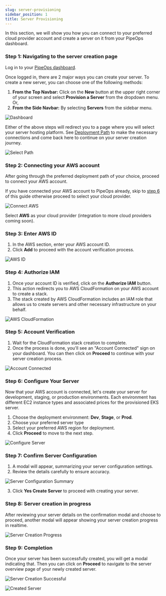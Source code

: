 ```yaml
---
slug: server-provisioning
sidebar_position: 1
title: Server Provisioning
---
```


In this section, we will show you how you can connect to your preferred cloud provider account and create a server on it from your PipeOps dashboard.

### Step 1: Navigating to the server creation page

Log in to your [PipeOps dashboard](https://console.pipeops.io/auth/signin).

Once logged in, there are 2 major ways you can create your server. To create a new server, you can choose one of the following methods:

1. **From the Top Navbar:** Click on the **New** button at the upper right corner of your screen and select **Provision a Server** from the dropdown menu. Or,
2. **From the Side Navbar:** By selecting **Servers** from the sidebar menu.

![Dashboard](https://pub-30c11acc143348fcae20835653c5514d.r2.dev//20/26/Dashboard_1_393ee1240f.png)

Either of the above steps will redirect you to a page where you will select your server hosting platform. See [Deployment Path](/docs/category/deployment-path) to make the necessary connections and come back here to continue on your server creation journey.

![Select Path](https://pub-30c11acc143348fcae20835653c5514d.r2.dev//20/26/Select_Path_1_1d8bfb7a63.png)

### Step 2: Connecting your AWS account

After going through the preferred deployment path of your choice, proceed to connect your AWS account.

If you have connected your AWS account to PipeOps already, skip to [step 6](/docs/servers/server-provisioning#step-6-configure-your-server) of this guide otherwise proceed to select your cloud provider.

![Connect AWS](https://pub-30c11acc143348fcae20835653c5514d.r2.dev//20/29/connect_AWS_fb14c2f4c4.png)

Select **AWS** as your cloud provider (integration to more cloud providers coming soon).

### Step 3: Enter AWS ID

1. In the AWS section, enter your AWS account ID.
2. Click **Add** to proceed with the account verification process.

![AWS ID](https://pub-30c11acc143348fcae20835653c5514d.r2.dev//20/29/connect_AWSID_3ad56c1473.png)

### Step 4: Authorize IAM

1. Once your account ID is verified, click on the **Authorize IAM** button.
2. This action redirects you to AWS CloudFormation on your AWS account to create a stack.
3. The stack created by AWS CloudFormation includes an IAM role that allows us to create servers and other necessary infrastructure on your behalf.

![AWS CloudFormation](https://pub-30c11acc143348fcae20835653c5514d.r2.dev//20/29/stack_Created_78b52004e0.png)

### Step 5: Account Verification

1. Wait for the CloudFormation stack creation to complete.
2. Once the process is done, you'll see an "Account Connected" sign on your dashboard. You can then click on **Proceed** to continue with your server creation process.

![Account Connected](https://pub-30c11acc143348fcae20835653c5514d.r2.dev//20/29/aws_Connected_c23029cc2c.png)

### Step 6: Configure Your Server

Now that your AWS account is connected, let's create your server for development, staging, or production environments. Each environment has different EC2 instance types and associated prices for the provisioned EKS server.

1. Choose the deployment environment: **Dev**, **Stage**, or **Prod**.
2. Choose your preferred server type
3. Select your preferred AWS region for deployment.
4. Click **Proceed** to move to the next step.

![Configure Server](https://pub-30c11acc143348fcae20835653c5514d.r2.dev//20/26/create_Server_4395dd99a4.png)

### Step 7: Confirm Server Configuration

1. A modal will appear, summarizing your server configuration settings.
2. Review the details carefully to ensure accuracy.

![Server Configuration Summary](https://pub-30c11acc143348fcae20835653c5514d.r2.dev//20/26/confirm_Create_Server_0b25266fac.png)

3. Click **Yes Create Server** to proceed with creating your server.

### Step 8: Server creation in progress

After reviewing your server details on the confirmation modal and choose to proceed, another modal will appear showing your server creation progress in realtime.

![Server Creation Progress](https://pub-30c11acc143348fcae20835653c5514d.r2.dev//20/26/creation_In_Progress_3fab10c0e8.png)

### Step 9: Completion

Once your server has been successfully created, you will get a modal indicating that. Then you can click on **Proceed** to navigate to the server overview page of your newly created server.

![Server Creation Successful](https://pub-30c11acc143348fcae20835653c5514d.r2.dev//20/26/server_Created_dd33edd741.png)

![Created Server](https://pub-30c11acc143348fcae20835653c5514d.r2.dev//20/26/server_Overview_e7518cfacb.png)
